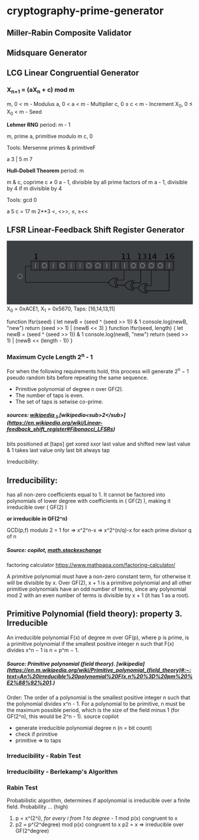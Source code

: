 # cryptography-prime-generator

## **Miller-Rabin** Composite Validator

## **Midsquare** Generator



## **LCG** Linear Congruential Generator

### X<sub>n+1</sub> = (aX<sub>n</sub> + c) mod m  

m, 0 < m - Modulus
a, 0 < a < m - Multiplier
c, 0 ≤ c < m - Increment
X<sub>0</sub>, 0 ≤ X<sub>0</sub> < m - Seed

**Lehmer RNG** period: m - 1

m, prime
a, primitive modulo m
c, 0

Tools: Mersenne primes & primitiveF

a 3 | 5
m 7

**Hull–Dobell Theorem** period: m

m & c, coprime c ≠ 0
a - 1, divisible by all prime factors of m
a - 1, divisible by 4 if m divisible by 4

Tools: gcd 0

a 5
c = 17
m 2**3
<, <>>, ≤, ≥<<

## **LFSR** Linear-Feedback Shift Register Generator
![16-bit LFSR.](/public/16-bit_lfsr.jpg)
X<sub>0</sub> = 0xACE1, X<sub>1</sub> = 0x5670, Taps: [16,14,13,11]

function lfsr(seed) {
    let newB = (seed ^ (seed >> 1)) & 1
    console.log(newB, "new")
    return (seed >> 1) | (newB << 3)
}
function lfsr(seed, length) {
    let newB = (seed ^ (seed >> 1)) & 1
    console.log(newB, "new")
    return (seed >> 1) | (newB << (length - 1))
}

### Maximum Cycle Length 2<sup>n</sup> - 1

For when the following requirements hold, this process will generate 2<sup>n</sup> − 1 pseudo random bits before repeating the same sequence.

- Primitive polynomial of degree n over GF(2).
- The number of taps is even.
- The set of taps is setwise co-prime.

##### sources: [wikipedia <sub>1</sub>](https://en.wikipedia.org/wiki/Primitive_polynomial_(field_theory)#Pseudo-random_bit_generation),[wikipedia<sub>2</sub>](https://en.wikipedia.org/wiki/Linear-feedback_shift_register#Fibonacci_LFSRs)


bits positioned at [taps] get xored
sxor last value and shifted new last value
& 1 takes last value only
last bit always tap

Irreducibility:
## Irreducibility:

has all non-zero coefficients equal to 1. It cannot be factored into polynomials of lower degree with coefficients in ( GF(2) ), making it irreducible over ( GF(2) )

**or irreducible in GF(2^n)**

GCD(p,f) modulo 2 = 1 for
=> x^2^n-x
=> x^2^(n/q)-x for each prime divisor q of n

##### Source: copilot, [math.stackexchange](https://math.stackexchange.com/questions/1343450/how-can-i-prove-irreducibility-of-polynomial-over-a-finite-field)

factoring calculator
https://www.mathpapa.com/factoring-calculator/

A primitive polynomial must have a non-zero constant term, for otherwise it will be divisible by x. Over GF(2), x + 1 is a primitive polynomial and all other primitive polynomials have an odd number of terms, since any polynomial mod 2 with an even number of terms is divisible by x + 1 (it has 1 as a root).

## Primitive Polynomial (field theory): property 3. Irreducible
An irreducible polynomial F(x) of degree m over GF(p), where p is prime, is a primitive polynomial if the smallest positive integer n such that F(x) divides x^n − 1 is n = p^m − 1.

##### Source: Primitive polynomial (field theory). [wikipedia](https://en.m.wikipedia.org/wiki/Primitive_polynomial_(field_theory)#:~:text=An%20irreducible%20polynomial%20F(x,n%20%3D%20pm%20%E2%88%92%201.)

Order: The order of a polynomial is the smallest positive integer n such that the polynomial divides x^n - 1. For a polynomial to be primitive, n must be the maximum possible period, which is the size of the field minus 1 (for GF(2^n), this would be 2^n - 1). source copilot

- generate irreducible polynomial degree n (n = bit count)
- check if primitive
- primitive => to taps

### Irreducibility - **Rabin Test**
### Irreducibility - **Berlekamp's Algorithm**



### Rabin Test

Probabilistic algorithm, determines if apolynomial is irreducible over a finite field. Probability ... (high)

1. p = x^(2^i), *for every i from 1 to degree - 1* mod p(x) congruent to x
2. p2 = p^(2^degree) mod p(x) congruent to x
p2 = x => irreducible over GF(2^degree)